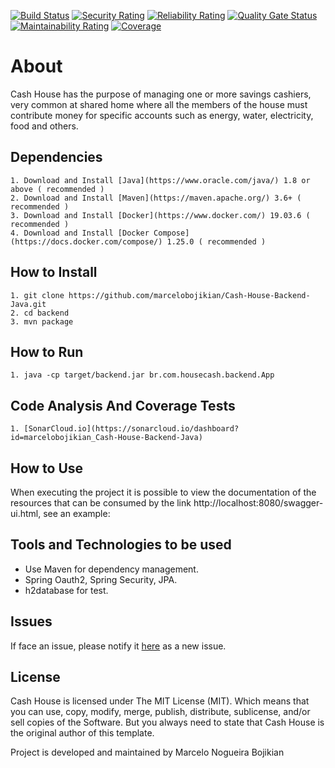 [![Build Status](https://travis-ci.org/marcelobojikian/Cash-House-Backend-Java.svg?branch=master)](https://travis-ci.org/marcelobojikian/Cash-House-Backend-Java)
[![Security Rating](https://sonarcloud.io/api/project_badges/measure?project=marcelobojikian_Cash-House-Backend-Java&metric=security_rating)](https://sonarcloud.io/dashboard?id=marcelobojikian_Cash-House-Backend-Java)
[![Reliability Rating](https://sonarcloud.io/api/project_badges/measure?project=marcelobojikian_Cash-House-Backend-Java&metric=reliability_rating)](https://sonarcloud.io/dashboard?id=marcelobojikian_Cash-House-Backend-Java)
[![Quality Gate Status](https://sonarcloud.io/api/project_badges/measure?project=marcelobojikian_Cash-House-Backend-Java&metric=alert_status)](https://sonarcloud.io/dashboard?id=marcelobojikian_Cash-House-Backend-Java)
[![Maintainability Rating](https://sonarcloud.io/api/project_badges/measure?project=marcelobojikian_Cash-House-Backend-Java&metric=sqale_rating)](https://sonarcloud.io/dashboard?id=marcelobojikian_Cash-House-Backend-Java)
[![Coverage](https://sonarcloud.io/api/project_badges/measure?project=marcelobojikian_Cash-House-Backend-Java&metric=coverage)](https://sonarcloud.io/dashboard?id=marcelobojikian_Cash-House-Backend-Java)

# About
Cash House has the purpose of managing one or more savings cashiers, very common at shared home where all the members of the house must contribute money for specific accounts such as energy, water, electricity, food and others.

## Dependencies
    1. Download and Install [Java](https://www.oracle.com/java/) 1.8 or above ( recommended )
    2. Download and Install [Maven](https://maven.apache.org/) 3.6+ ( recommended )
    3. Download and Install [Docker](https://www.docker.com/) 19.03.6 ( recommended )
    4. Download and Install [Docker Compose](https://docs.docker.com/compose/) 1.25.0 ( recommended )
    
## How to Install
    1. git clone https://github.com/marcelobojikian/Cash-House-Backend-Java.git
    2. cd backend
    3. mvn package

## How to Run
    1. java -cp target/backend.jar br.com.housecash.backend.App
    
## Code Analysis And Coverage Tests
    1. [SonarCloud.io](https://sonarcloud.io/dashboard?id=marcelobojikian_Cash-House-Backend-Java)

## How to Use
When executing the project it is possible to view the documentation of the resources that can be consumed by the link http://localhost:8080/swagger-ui.html, see an example:

## Tools and Technologies to be used
* Use Maven for dependency management.
* Spring Oauth2, Spring Security, JPA. 
* h2database for test.

## Issues

If face an issue, please notify it [here](https://github.com/marcelobojikian/cash-house/issues) as a new issue.

## License

Cash House is licensed under The MIT License (MIT). Which means that you can use, copy, modify, merge, publish, distribute, sublicense, and/or sell copies of the Software. But you always need to state that Cash House is the original author of this template.

Project is developed and maintained by Marcelo Nogueira Bojikian

